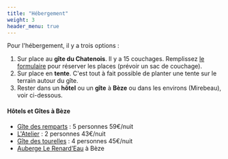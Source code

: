 ```yaml
---
title: "Hébergement"
weight: 3
header_menu: true
---
```


Pour l'hébergement, il y a trois options :

1. Sur place au **gîte du Chatenois**. Il y a 15 couchages. Remplissez [le formulaire](https://docs.google.com/forms/d/e/1FAIpQLSf-FY0zggmRukJlujisehtOQkmFhOECn22gTkx8PfVEYpv6vw/viewform?vc=0&c=0&w=1&flr=0) pour réserver les places (prévoir un sac de couchage).
2. Sur place en **tente**. C'est tout à fait possible de planter une tente sur
le terrain autour du gîte.
3. Rester dans un **hôtel** ou un **gîte** à **Bèze** ou dans les environs (Mirebeau), voir
ci-dessous.

#### Hôtels et Gîtes à Bèze

* [Gîte des remparts](https://www.gites-de-france.com/fr/bourgogne-franche-comte/cote-dor/le-gite-des-remparts-21g2089) :	5 personnes 59€/nuit
* [L'Atelier](https://www.gites-de-france.com/fr/bourgogne-franche-comte/cote-dor/l-atelier-21g2155) :	2 personnes 43€/nuit
* [Gîte des tourelles](https://www.gites-de-france.com/fr/bourgogne-franche-comte/cote-dor/gite-des-tourelles-21g918) :	4 personnes 45€/nuit
* [Auberge Le Renard’Eau](https://www.auberge-renardeau.fr/) à Bèze
